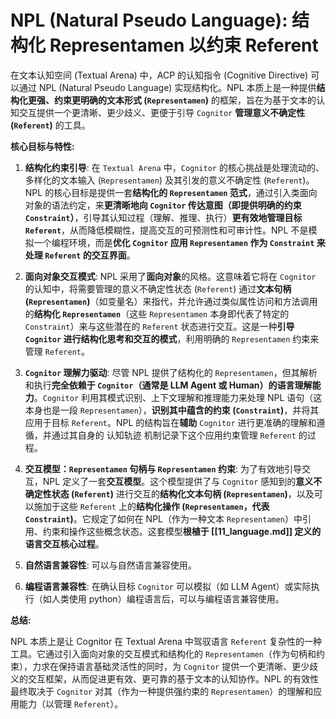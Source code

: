 # NPL (Natural Pseudo Language): 结构化 Representamen 以约束 Referent

在文本认知空间 (Textual Arena) 中，ACP 的认知指令 (Cognitive Directive) 可以通过 NPL (Natural Pseudo Language) 实现结构化。NPL 本质上是一种提供**结构化更强、约束更明确的文本形式 (`Representamen`)** 的框架，旨在为基于文本的认知交互提供一个更清晰、更少歧义、更便于引导 `Cognitor` **管理意义不确定性 (`Referent`)** 的工具。

**核心目标与特性:**

1.  **结构化约束引导**: 在 `Textual Arena` 中，`Cognitor` 的核心挑战是处理流动的、多样化的文本输入 (`Representamen`) 及其引发的意义不确定性 (`Referent`)。NPL 的核心目标是提供一套**结构化的 `Representamen` 范式**，通过引入类面向对象的语法约定，来**更清晰地向 `Cognitor` 传达意图（即提供明确的约束 `Constraint`）**，引导其认知过程（理解、推理、执行）**更有效地管理目标 `Referent`**，从而降低模糊性，提高交互的可预测性和可审计性。NPL 不是模拟一个编程环境，而是**优化 `Cognitor` 应用 `Representamen` 作为 `Constraint` 来处理 `Referent` 的交互界面**。

2.  **面向对象交互模式**: NPL 采用了**面向对象**的风格。这意味着它将在 `Cognitor` 的认知中，将需要管理的意义不确定性状态 (`Referent`) 通过**文本句柄 (`Representamen`)**（如变量名）来指代，并允许通过类似属性访问和方法调用的**结构化 `Representamen`**（这些 `Representamen` 本身即代表了特定的 `Constraint`）来与这些潜在的 `Referent` 状态进行交互。这是一种**引导 `Cognitor` 进行结构化思考和交互的模式**，利用明确的 `Representamen` 约束来管理 `Referent`。

3.  **`Cognitor` 理解力驱动**: 尽管 NPL 提供了结构化的 `Representamen`，但其解析和执行**完全依赖于 `Cognitor`（通常是 LLM Agent 或 Human）的语言理解能力**。`Cognitor` 利用其模式识别、上下文理解和推理能力来处理 NPL 语句（这本身也是一段 `Representamen`），**识别其中蕴含的约束 (`Constraint`)**，并将其应用于目标 `Referent`。NPL 的结构旨在**辅助** `Cognitor` 进行更准确的理解和遵循，并通过其自身的 认知轨迹 机制记录下这个应用约束管理 `Referent` 的过程。

4.  **交互模型：`Representamen` 句柄与 `Representamen` 约束**: 为了有效地引导交互，NPL 定义了一套**交互模型**。这个模型提供了与 `Cognitor` 感知到的**意义不确定性状态 (`Referent`)** 进行交互的**结构化文本句柄 (`Representamen`)**，以及可以施加于这些 `Referent` 上的**结构化操作 (`Representamen`，代表 `Constraint`)**。它规定了如何在 NPL（作为一种文本 `Representamen`）中引用、约束和操作这些概念状态。这套模型**根植于 [[11_language.md]] 定义的语言交互核心过程**。

5.  **自然语言兼容性**: 可以与自然语言兼容使用。

6.  **编程语言兼容性**: 在确认目标 `Cognitor` 可以模拟（如 LLM Agent）或实际执行（如人类使用 python）编程语言后，可以与编程语言兼容使用。

**总结:**

NPL 本质上是让 Cognitor 在 Textual Arena 中驾驭语言 `Referent` 复杂性的一种工具。它通过引入面向对象的交互模式和结构化的 `Representamen`（作为句柄和约束），力求在保持语言基础灵活性的同时，为 `Cognitor` 提供一个更清晰、更少歧义的交互框架，从而促进更有效、更可靠的基于文本的认知协作。NPL 的有效性最终取决于 `Cognitor` 对其（作为一种提供强约束的 `Representamen`）的理解和应用能力（以管理 `Referent`）。